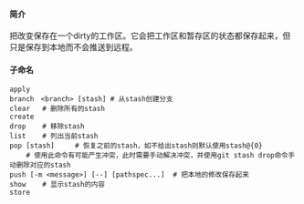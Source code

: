 #### 简介

把改变保存在一个dirty的工作区。它会把工作区和暂存区的状态都保存起来，但只是保存到本地而不会推送到远程。

#### 子命名

```
apply
branch　<branch>	[stash]	# 从stash创建分支
clear	# 删除所有的stash
create
drop	# 移除stash
list	# 列出当前stash
pop	[stash]		# 恢复之前的stash，如不给出stash则默认使用stash@{0}
	# 使用此命令有可能产生冲突，此时需要手动解决冲突，并使用git stash drop命令手动删除对应的stash
push [-m <message>] [--] [pathspec...]	# 把本地的修改保存起来
show	# 显示stash的内容
store
```

